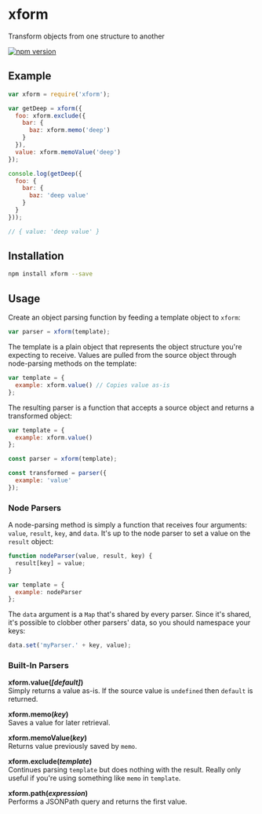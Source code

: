 # xform
Transform objects from one structure to another

[![npm version](https://badge.fury.io/js/xform.png)](https://badge.fury.io/js/xform)

## Example
```js
var xform = require('xform');

var getDeep = xform({
  foo: xform.exclude({
    bar: {
      baz: xform.memo('deep')
    }
  }),
  value: xform.memoValue('deep')
});

console.log(getDeep({
  foo: {
    bar: {
      baz: 'deep value'
    }
  }
}));

// { value: 'deep value' }
```

## Installation
```sh
npm install xform --save
```

## Usage
Create an object parsing function by feeding a template object to `xform`:

```js
var parser = xform(template);
```

The template is a plain object that represents the object structure you're expecting to receive.
Values are pulled from the source object through node-parsing methods on the template:

```js
var template = {
  example: xform.value() // Copies value as-is
};
```

The resulting parser is a function that accepts a source object and returns a transformed object:

```js
var template = {
  example: xform.value()
};

const parser = xform(template);

const transformed = parser({
  example: 'value'
});
```


### Node Parsers
A node-parsing method is simply a function that receives four arguments: `value`, `result`, `key`, and `data`.
It's up to the node parser to set a value on the `result` object:

```js
function nodeParser(value, result, key) {
  result[key] = value;
}

var template = {
  example: nodeParser
};
```

The `data` argument is a `Map` that's shared by every parser.
Since it's shared, it's possible to clobber other parsers' data, so you should namespace your keys:

```js
data.set('myParser.' + key, value);
```

### Built-In Parsers
**xform.value(_[default]_)**  
Simply returns a value as-is.
If the source value is `undefined` then `default` is returned.

**xform.memo(_key_)**  
Saves a value for later retrieval.

**xform.memoValue(_key_)**  
Returns value previously saved by `memo`.

**xform.exclude(_template_)**  
Continues parsing `template` but does nothing with the result.
Really only useful if you're using something like `memo` in `template`.

**xform.path(_expression_)**  
Performs a JSONPath query and returns the first value.
